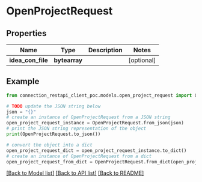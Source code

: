 # OpenProjectRequest


## Properties

Name | Type | Description | Notes
------------ | ------------- | ------------- | -------------
**idea_con_file** | **bytearray** |  | [optional] 

## Example

```python
from connection_restapi_client_poc.models.open_project_request import OpenProjectRequest

# TODO update the JSON string below
json = "{}"
# create an instance of OpenProjectRequest from a JSON string
open_project_request_instance = OpenProjectRequest.from_json(json)
# print the JSON string representation of the object
print(OpenProjectRequest.to_json())

# convert the object into a dict
open_project_request_dict = open_project_request_instance.to_dict()
# create an instance of OpenProjectRequest from a dict
open_project_request_from_dict = OpenProjectRequest.from_dict(open_project_request_dict)
```
[[Back to Model list]](../README.md#documentation-for-models) [[Back to API list]](../README.md#documentation-for-api-endpoints) [[Back to README]](../README.md)


